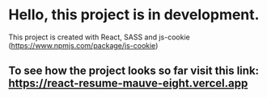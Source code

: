 # Hello, this project is in development.
  This project is created with React, SASS and js-cookie (https://www.npmjs.com/package/js-cookie)
## To see how the project looks so far visit this link: https://react-resume-mauve-eight.vercel.app